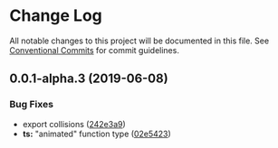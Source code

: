 # Change Log

All notable changes to this project will be documented in this file.
See [Conventional Commits](https://conventionalcommits.org) for commit guidelines.

## 0.0.1-alpha.3 (2019-06-08)

### Bug Fixes

- export collisions ([242e3a9](https://github.com/react-spring/react-spring/commit/242e3a9))
- **ts:** "animated" function type ([02e5423](https://github.com/react-spring/react-spring/commit/02e5423))
